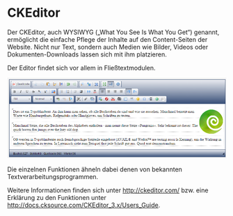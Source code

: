 # CKEditor

Der CKEditor, auch WYSIWYG („What You See Is What You Get“) genannt, ermöglicht die einfache Pflege der Inhalte auf den Content-Seiten der Website. Nicht nur Text, sondern auch Medien wie Bilder, Videos oder Dokumenten-Downloads lassen sich mit ihm platzieren.

Der Editor findet sich vor allem in Fließtextmodulen.

![](bild27.png)

Die einzelnen Funktionen ähneln dabei denen von bekannten Textverarbeitungsprogrammen.

Weitere Informationen finden sich unter http://ckeditor.com/ bzw. eine Erklärung zu den Funktionen unter http://docs.cksource.com/CKEditor_3.x/Users_Guide. 